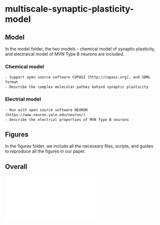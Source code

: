 # multiscale-synaptic-plasticity-model


## Model

In the model folder, the two models - chemical model of synaptic plasticity, and electraical model of MVN Type B neurons are included. 




### Chemical model

	- Support open source software COPASI (http://copasi.org), and SBML format
	- Describe the complex molecular pathes behind synaptic plasticity

### Electrial model

	- Run with open source software NEURON (https://www.neuron.yale.edu/neuron/)
	- Describe the electrial properties of MVN Type B neurons



## Figures 

In the figures folder, we include all the necessary files, scripts, and guides to reproduce all the figures in our paper.


## Overall

![alt text](./figures/Fig1/outputs/Fig-1.pdf)

<!-- ## Citation

If you feel our models and methods useful and use it in your publication, please cite: -->